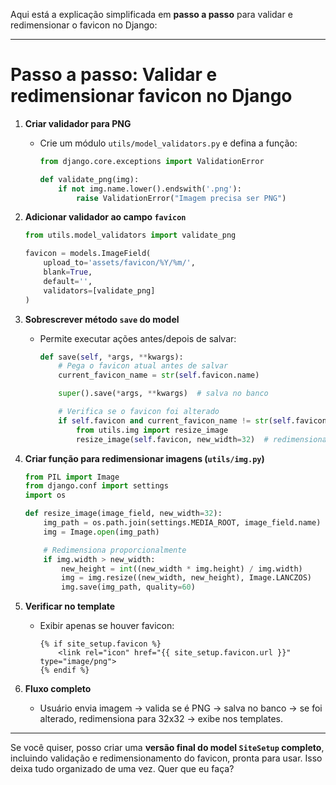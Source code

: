 Aqui está a explicação simplificada em **passo a passo** para validar e redimensionar o favicon no Django:

---

# Passo a passo: Validar e redimensionar favicon no Django

1. **Criar validador para PNG**

   * Crie um módulo `utils/model_validators.py` e defina a função:

     ```python
     from django.core.exceptions import ValidationError

     def validate_png(img):
         if not img.name.lower().endswith('.png'):
             raise ValidationError("Imagem precisa ser PNG")
     ```

2. **Adicionar validador ao campo `favicon`**

   ```python
   from utils.model_validators import validate_png

   favicon = models.ImageField(
       upload_to='assets/favicon/%Y/%m/',
       blank=True,
       default='',
       validators=[validate_png]
   )
   ```

3. **Sobrescrever método `save` do model**

   * Permite executar ações antes/depois de salvar:

     ```python
     def save(self, *args, **kwargs):
         # Pega o favicon atual antes de salvar
         current_favicon_name = str(self.favicon.name)

         super().save(*args, **kwargs)  # salva no banco

         # Verifica se o favicon foi alterado
         if self.favicon and current_favicon_name != str(self.favicon.name):
             from utils.img import resize_image
             resize_image(self.favicon, new_width=32)  # redimensiona para 32x32
     ```

4. **Criar função para redimensionar imagens (`utils/img.py`)**

   ```python
   from PIL import Image
   from django.conf import settings
   import os

   def resize_image(image_field, new_width=32):
       img_path = os.path.join(settings.MEDIA_ROOT, image_field.name)
       img = Image.open(img_path)

       # Redimensiona proporcionalmente
       if img.width > new_width:
           new_height = int((new_width * img.height) / img.width)
           img = img.resize((new_width, new_height), Image.LANCZOS)
           img.save(img_path, quality=60)
   ```

5. **Verificar no template**

   * Exibir apenas se houver favicon:

     ```django
     {% if site_setup.favicon %}
         <link rel="icon" href="{{ site_setup.favicon.url }}" type="image/png">
     {% endif %}
     ```

6. **Fluxo completo**

   * Usuário envia imagem → valida se é PNG → salva no banco → se foi alterado, redimensiona para 32x32 → exibe nos templates.

---

Se você quiser, posso criar uma **versão final do model `SiteSetup` completo**, incluindo validação e redimensionamento do favicon, pronta para usar. Isso deixa tudo organizado de uma vez. Quer que eu faça?
